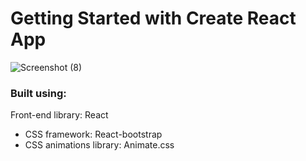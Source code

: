 # Getting Started with Create React App

![Screenshot (8)](https://user-images.githubusercontent.com/107538948/193023446-3b62e08a-1db1-4621-9bbe-e63e942e00ef.png)





### Built using:

Front-end library: React
* CSS framework: React-bootstrap
* CSS animations library: Animate.css


